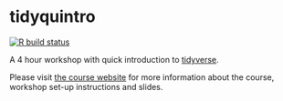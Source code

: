 
<!-- README.md is generated from README.Rmd. Please edit that file -->

# tidyquintro

<!-- badges: start -->

[![R build
status](https://github.com/drmowinckels/tidyquintro/workflows/R-CMD-check/badge.svg)](https://github.com/drmowinckels/tidyquintro/actions)
<!-- badges: end -->

A 4 hour workshop with quick introduction to
[tidyverse](https://www.tidyverse.org/).

Please visit [the course
website](https://drmowinckels.github.io/tidyquintro/) for more
information about the course, workshop set-up instructions and slides.
